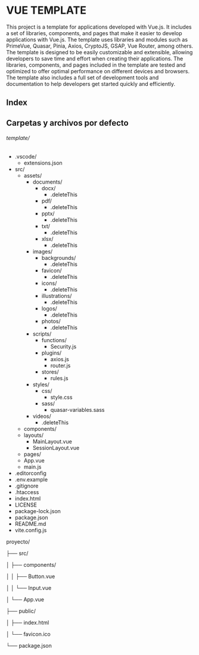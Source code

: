 # VUE TEMPLATE

This project is a template for applications developed with Vue.js. It includes a set of libraries, components, and pages that make it easier to develop applications with Vue.js. The template uses libraries and modules such as PrimeVue, Quasar, Pinia, Axios, CryptoJS, GSAP, Vue Router, among others. The template is designed to be easily customizable and extensible, allowing developers to save time and effort when creating their applications. The libraries, components, and pages included in the template are tested and optimized to offer optimal performance on different devices and browsers. The template also includes a full set of development tools and documentation to help developers get started quickly and efficiently.

## Index

## Carpetas y archivos por defecto

###### template/
- .vscode/
	- extensions.json
- src/
	- assets/
		- documents/
			- docx/
				- .deleteThis
			- pdf/
				- .deleteThis
			- pptx/
				- .deleteThis
			- txt/
				- .deleteThis
			- xlsx/
				- .deleteThis
		- images/
			- backgrounds/
				- .deleteThis
			- favicon/
				- .deleteThis
			- icons/
				- .deleteThis
			- illustrations/
				- .deleteThis
			- logos/
				- .deleteThis
			- photos/
				- .deleteThis
		- scripts/
			- functions/
				- Security.js
			- plugins/
				- axios.js
				- router.js
			- stores/
				- rules.js
		- styles/
			- css/
				- style.css
			- sass/
				 - quasar-variables.sass
		- videos/
			- .deleteThis
	- components/
	- layouts/
		- MainLayout.vue
		- SessionLayout.vue
	- pages/
	- App.vue
	- main.js
- .editorconfig
- .env.example
- .gitignore
- .htaccess
- index.html
- LICENSE
- package-lock.json
- package.json
- README.md
- vite.config.js

proyecto/

├── src/

│ ├── components/

│ │ ├── Button.vue

│ │ └── Input.vue

│ └── App.vue

├── public/

│ ├── index.html

│ └── favicon.ico

└── package.json
